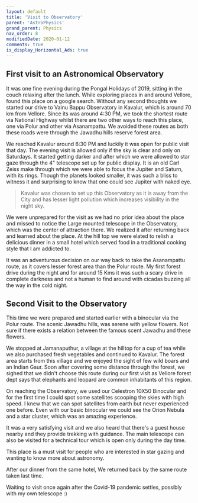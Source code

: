 ```yaml
---
layout: default
title: 'Visit to Observatory'
parent: 'AstroPhysics'
grand_parent: Physics
nav_order: 8
modifiedDate: 2020-01-12
comments: true
is_display_Horizontal_Ads: true
---
```


## First visit to an Astronomical Observatory
It was one fine evening during the Pongal Holidays of 2019, sitting in the couch relaxing after the lunch. While exploring places in and around Vellore, found this place on a google search. Without any second thoughts we started our drive to Vainu Bappu Observatory in Kavalur, which is around 70 km from Vellore. Since its was around 4:30 PM, we took the shortest route via National Highway whilst there are two other ways to reach this place, one via Polur and other via Asanampattu. We avoided these routes as both these roads were through the Jawadhu hills reserve forest area. 

We reached Kavalur around 6:30 PM and luckily it was open for public visit that day.
The evening visit is allowed only if the sky is clear and only on Saturdays.
It started getting darker and after which we were allowed to star gaze through the 4" telescope set up for public display. It is an old Carl Zeiss make through which we were able to focus the Jupiter and Saturn, with its rings. Though the planets looked smaller, it was such a bliss to witness it and surprising to know that one could see Jupiter with naked eye.

> Kavalur was chosen to set up this Observatory as it is away from the City and has lesser light pollution which increases visibility in the night sky.

We were unprepared for the visit as we had no prior idea about the place and missed to notice the Large mounted telescope in the Observatory, which was the center of attraction there. We realized it after returning back and learned about the place. At the hill top we were elated to relish a delicious dinner in a small hotel which served food in a traditional cooking style that I am addicted to.

It was an adventurous decision on our way back to take the Asanampattu route, as it covers lesser forest area than the Polur route. My first forest drive during the night and for around 15 Kms it was such a scary drive in complete darkness and not a human to find around with cicadas buzzing all the way in the cold night.

## Second Visit to the Observatory
This time we were prepared and started earlier with a binocular via the Polur route. The scenic Jawadhu hills, was serene with yellow flowers. Not sure if there exists a relation between the famous scent Jawadhu and these flowers.

We stopped at Jamanaputhur, a village at the hilltop for a cup of tea while we also purchased fresh vegetables and continued to Kavalur. The forest area starts from this village and we enjoyed the sight of few wild boars and an Indian Gaur. Soon after covering some distance through the forest, we sighed that we didn't choose this route during our first visit as Vellore forest dept says that elephants and leopard are common inhabitants of this region. 

On reaching the Observatory, we used our Celestron 10X50 Binocular and for the first time I could spot some satellites scooping the skies with high speed. I knew that we can spot satellites from earth but never experienced one before. Even with our basic binocular we could see the Orion Nebula and a star cluster, which was an amazing experience.

It was a very satisfying visit and we also heard that there's a guest house nearby and they provide trekking with guidance. The main telescope can also be visited for a technical tour which is open only during the day time.

This place is a must visit for people who are interested in star gazing and wanting to know more about astronomy.

After our dinner from the same hotel, We returned back by the same route taken last time. 

Waiting to visit once again after the Covid-19 pandemic settles, possibly with my own telescope :)



